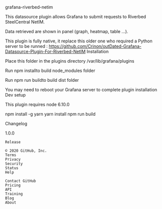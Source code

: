 grafana-riverbed-netim

This datasource plugin allows Grafana to submit requests to Riverbed SteelCentral NetIM.

Data retrieved are shown in panel (graph, heatmap, table ...).

This plugin is fully native, it replace this older one who required a Python server to be runned : https://github.com/Crinon/outDated-Grafana-Datasource-Plugin-For-Riverbed-NetIM
Installation

Place this folder in the plugins directory /var/lib/grafana/plugins

Run npm installto build node_modules folder

Run npm run buildto build dist folder

You may need to reboot your Grafana server to complete plugin installation
Dev setup

This plugin requires node 6.10.0

npm install -g yarn
yarn install
npm run build

Changelog

1.0.0

    Release

    © 2020 GitHub, Inc.
    Terms
    Privacy
    Security
    Status
    Help

    Contact GitHub
    Pricing
    API
    Training
    Blog
    About

